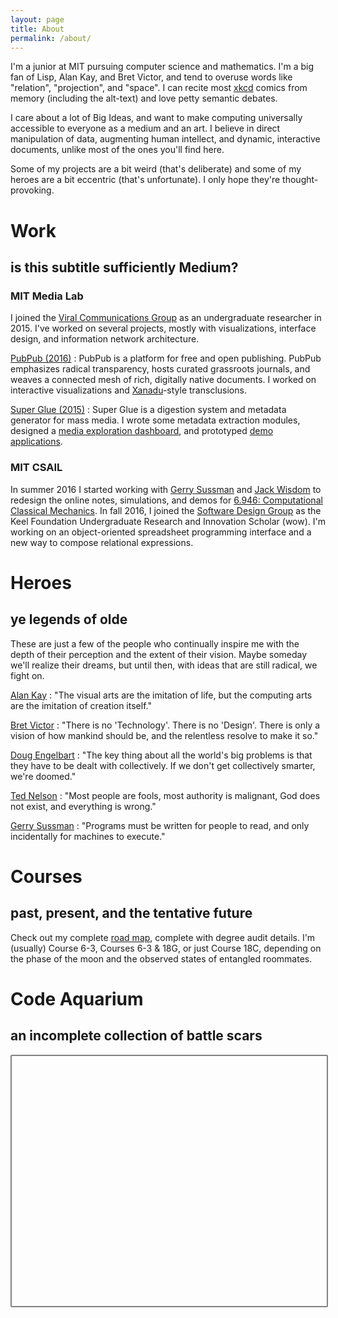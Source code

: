 ```yaml
---
layout: page
title: About
permalink: /about/
---
```


<script src="https://d3js.org/d3.v4.min.js"></script>

I'm a junior at MIT pursuing computer science and mathematics.
I'm a big fan of Lisp, Alan Kay, and Bret Victor, and tend to overuse words like "relation", "projection", and "space".
I can recite most [xkcd](https://xkcd.com) comics from memory (including the alt-text) and love petty semantic debates.

I care about a lot of Big Ideas, and want to make computing universally accessible to everyone as a medium and an art.
I believe in direct manipulation of data, augmenting human intellect, and dynamic, interactive documents, unlike most of the ones you'll find here.

Some of my projects are a bit weird (that's deliberate) and some of my heroes are a bit eccentric (that's unfortunate).
I only hope they're thought-provoking.

# Work

## is this subtitle sufficiently Medium?

### MIT Media Lab

I joined the [Viral Communications Group](http://viral.media.mit.edu/) as an undergraduate researcher in 2015.
I've worked on several projects, mostly with visualizations, interface design, and information network architecture.

[PubPub (2016)](http://pubpub.org)
: PubPub is a platform for free and open publishing.
  PubPub emphasizes radical transparency, hosts curated grassroots journals, and weaves a connected mesh of rich, digitally native documents.
  I worked on interactive visualizations and [Xanadu](http://xanadu.com)-style transclusions.

[Super Glue (2015)](http://viral.pubpub.org/pub/super-glue)
: Super Glue is a digestion system and metadata generator for mass media.
  I wrote some metadata extraction modules, designed a [media exploration dashboard](http://super-glue-dashboard.herokuapp.com), and prototyped [demo applications](http://viral.pubpub.org/pub/super-cuts).

### MIT CSAIL

In summer 2016 I started working with [Gerry Sussman](https://en.wikipedia.org/wiki/Gerald_Jay_Sussman) and [Jack Wisdom](https://en.wikipedia.org/wiki/Jack_Wisdom) to redesign the online notes, simulations, and demos for [6.946: Computational Classical Mechanics](http://groups.csail.mit.edu/mac/users/gjs/6946/).
In fall 2016, I joined the [Software Design Group](http://sdg.csail.mit.edu/) as the Keel Foundation Undergraduate Research and Innovation Scholar (wow).
I'm working on an object-oriented spreadsheet programming interface and a new way to compose relational expressions.

# Heroes

## ye legends of olde

These are just a few of the people who continually inspire me with the depth of their perception and the extent of their vision.
Maybe someday we'll realize their dreams, but until then, with ideas that are still radical, we fight on.

[Alan Kay](https://en.wikipedia.org/wiki/Alan_Kay)
: "The visual arts are the imitation of life, but the computing arts are the imitation of creation itself."

[Bret Victor](http://worrydream.com)
: "There is no 'Technology'. There is no 'Design'.
  There is only a vision of how mankind should be, and the relentless resolve to make it so."

[Doug Engelbart](https://en.wikipedia.org/wiki/Douglas_Engelbart)
: "The key thing about all the world's big problems is that they have
  to be dealt with collectively. If we don't get collectively smarter, we're doomed."

[Ted Nelson](https://en.wikipedia.org/wiki/Ted_Nelson)
: "Most people are fools, most authority is malignant, God does not exist, and everything is wrong."

[Gerry Sussman](https://en.wikipedia.org/wiki/Gerald_Jay_Sussman)
: "Programs must be written for people to read, and only incidentally for machines to execute."

# Courses

## past, present, and the tentative future

Check out my complete [road map](https://courseroad.mit.edu/#joelg), complete with degree audit details.
I'm (usually) Course 6-3, Courses 6-3 \& 18G, or just Course 18C, depending on the phase of the moon and the observed states of entangled roommates.

# Code Aquarium

## an incomplete collection of battle scars

<div id="container" style="width: 100%; height: 400px; border: 2px solid #828282; border-radius: 2px">
  <svg id="aquarium"></svg>
</div>

<script src="{{ site.baseurl }}/assets/js/aquarium.js" type="text/javascript" charset="utf-8"></script>
